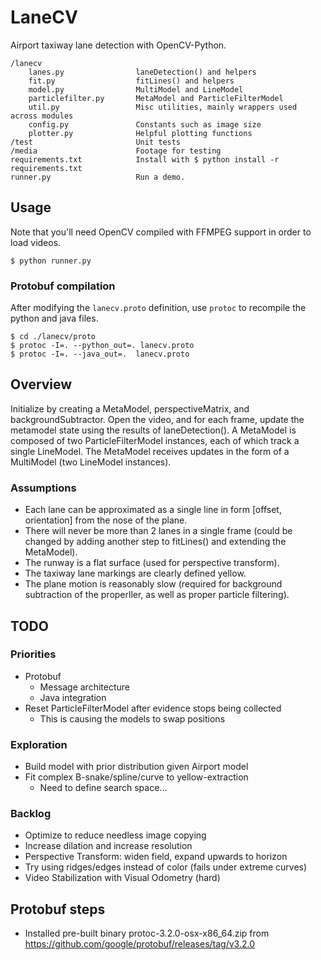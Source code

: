 # LaneCV
Airport taxiway lane detection with OpenCV-Python.

    /lanecv
        lanes.py                laneDetection() and helpers
        fit.py                  fitLines() and helpers
        model.py                MultiModel and LineModel
        particlefilter.py       MetaModel and ParticleFilterModel
        util.py                 Misc utilities, mainly wrappers used across modules
        config.py               Constants such as image size
        plotter.py              Helpful plotting functions
    /test                       Unit tests
    /media                      Footage for testing
    requirements.txt            Install with $ python install -r requirements.txt
    runner.py                   Run a demo.


## Usage

Note that you'll need OpenCV compiled with FFMPEG support in order to load videos.

    $ python runner.py

### Protobuf compilation

After modifying the `lanecv.proto` definition, use `protoc` to recompile the python and java files.

    $ cd ./lanecv/proto
    $ protoc -I=. --python_out=. lanecv.proto
    $ protoc -I=. --java_out=.  lanecv.proto 

## Overview

Initialize by creating a MetaModel, perspectiveMatrix, and backgroundSubtractor. Open the video, and for each frame, update the metamodel state using the results of laneDetection(). A MetaModel is composed of two ParticleFilterModel instances, each of which track a single LineModel. The MetaModel receives updates in the form of a MultiModel (two LineModel instances).

### Assumptions

* Each lane can be approximated as a single line in form [offset, orientation] from the nose of the plane.
* There will never be more than 2 lanes in a single frame (could be changed by adding another step to fitLines() and extending the MetaModel).
* The runway is a flat surface (used for perspective transform).
* The taxiway lane markings are clearly defined yellow.
* The plane motion is reasonably slow (required for background subtraction of the properller, as well as proper particle filtering).

## TODO

### Priorities

* Protobuf 
    * Message architecture
    * Java integration
* Reset ParticleFilterModel after evidence stops being collected
    * This is causing the models to swap positions

### Exploration

* Build model with prior distribution given Airport model
* Fit complex B-snake/spline/curve to yellow-extraction
    * Need to define search space...

###  Backlog

* Optimize to reduce needless image copying
* Increase dilation and increase resolution
* Perspective Transform: widen field, expand upwards to horizon
* Try using ridges/edges instead of color (fails under extreme curves)
* Video Stabilization with Visual Odometry (hard)


## Protobuf steps

* Installed pre-built binary protoc-3.2.0-osx-x86_64.zip from https://github.com/google/protobuf/releases/tag/v3.2.0